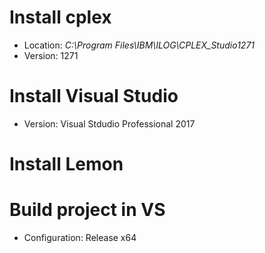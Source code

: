 # Install cplex
- Location:  *C:\Program Files\IBM\ILOG\CPLEX_Studio1271*
- Version: 1271

# Install Visual Studio
- Version: Visual Stdudio Professional 2017

# Install Lemon

# Build project in VS
- Configuration:  Release x64
